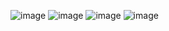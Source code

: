 ![image](https://github.com/gajendiran-d/round-robin-assign/assets/5828649/272588ac-b17e-4d15-80fa-d971a66c2f2e)
![image](https://github.com/gajendiran-d/round-robin-assign/assets/5828649/bb594bba-b8ec-46d2-a63a-f759b0530167)
![image](https://github.com/gajendiran-d/round-robin-assign/assets/5828649/10b17e36-558b-4226-997b-88e766419315)
![image](https://github.com/gajendiran-d/round-robin-assign/assets/5828649/df293857-32c7-4687-8393-4943633995a0)



